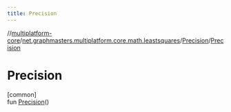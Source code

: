 ```yaml
---
title: Precision
---
```

//[multiplatform-core](../../../index.html)/[net.graphmasters.multiplatform.core.math.leastsquares](../index.html)/[Precision](index.html)/[Precision](-precision.html)



# Precision



[common]\
fun [Precision](-precision.html)()




